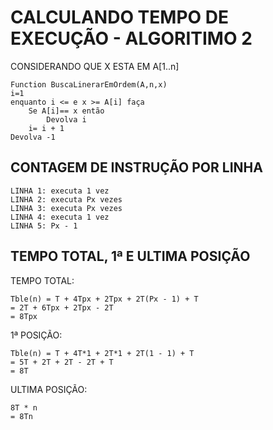 # CALCULANDO TEMPO DE EXECUÇÃO - ALGORITIMO 2

CONSIDERANDO QUE X ESTA EM A[1..n]

```http
Function BuscaLinerarEmOrdem(A,n,x)
i=1
enquanto i <= e x >= A[i] faça
    Se A[i]== x então
        Devolva i
    i= i + 1
Devolva -1
```

## CONTAGEM DE INSTRUÇÃO POR LINHA
```http
LINHA 1: executa 1 vez
LINHA 2: executa Px vezes
LINHA 3: executa Px vezes
LINHA 4: executa 1 vez
LINHA 5: Px - 1
```

## TEMPO TOTAL, 1ª E ULTIMA POSIÇÃO

TEMPO TOTAL:
```http
Tble(n) = T + 4Tpx + 2Tpx + 2T(Px - 1) + T
= 2T + 6Tpx + 2Tpx - 2T
= 8Tpx
```

1ª POSIÇÃO: 
```http
Tble(n) = T + 4T*1 + 2T*1 + 2T(1 - 1) + T
= 5T + 2T + 2T - 2T + T
= 8T
```

ULTIMA POSIÇÃO: 
```http
8T * n
= 8Tn
```
